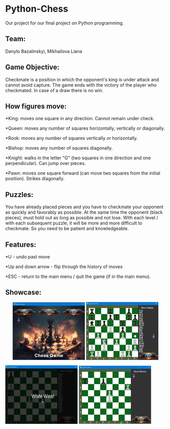 # Python-Chess

Our project for our final project on Python programming.

## Team:

Danylo Bazalinskyi, Mikhailova Liana

## Game Objective:

Checkmate is a position in which the opponent's king is under attack and cannot avoid capture. The game ends with the victory of the player who checkmated. In case of a draw there is no win.

## How figures move:

\*King: moves one square in any direction. Cannot remain under check.

\*Queen: moves any number of squares horizontally, vertically or diagonally.

\*Rook: moves any number of squares vertically or horizontally.

\*Bishop: moves any number of squares diagonally.

\*Knight: walks in the letter "G" (two squares in one direction and one perpendicular). Can jump over pieces.

\*Pawn: moves one square forward (can move two squares from the initial position). Strikes diagonally.

## Puzzles:
You have already placed pieces and you have to checkmate your opponent as quickly and favorably as possible. At the same time the opponent (black pieces), must hold out as long as possible and not lose. 
With each level / with each subsequent puzzle, it will be more and more difficult to checkmate. So you need to be patient and knowledgeable. 

## Features:
\*U - undo past move

\*Up and down arrow - flip through the history of moves 

\*ESC - return to the main menu / quit the game (if in the main menu).

## Showcase:
<p align="center">
  <img src="Снимок экрана 2025-01-04 084006.png" width="45%">
  <img src="Снимок экрана 2025-01-04 084048.png" width="45%">
</p> 
<img src="Снимок экрана 2025-01-04 084054.png" width="45%">
<img src="Снимок экрана 2025-01-04 084059.png" width="45%">
</p>
